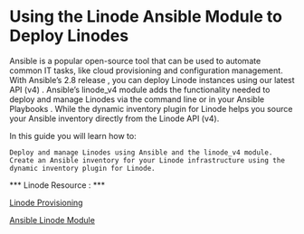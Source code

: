 # Using the Linode Ansible Module to Deploy Linodes #

Ansible is a popular open-source tool that can be used to automate common IT tasks, like cloud provisioning and configuration management. With Ansible’s 2.8 release , you can deploy Linode instances using our latest API (v4) . Ansible’s linode_v4 module adds the functionality needed to deploy and manage Linodes via the command line or in your Ansible Playbooks . While the dynamic inventory plugin for Linode helps you source your Ansible inventory directly from the Linode API (v4).

In this guide you will learn how to:

    Deploy and manage Linodes using Ansible and the linode_v4 module.
    Create an Ansible inventory for your Linode infrastructure using the dynamic inventory plugin for Linode.


*** Linode Resource : ***

[Linode Provisioning](https://www.linode.com/docs/guides/deploy-linodes-using-ansible/)

[Ansible Linode Module](https://docs.ansible.com/ansible/latest/collections/community/general/linode_module.html#ansible-collections-community-general-linode-module)